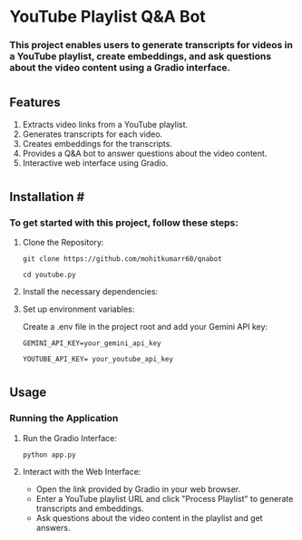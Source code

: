 # <h1>YouTube Playlist Q&A Bot </h1> #


<h3> This project enables users to generate transcripts for videos in a YouTube playlist, create embeddings, and ask questions about the video content using a Gradio interface. </h3> 

# <h2>Features</h2> #

1. Extracts video links from a YouTube playlist.
2. Generates transcripts for each video.
3. Creates embeddings for the transcripts.
4. Provides a Q&A bot to answer questions about the video content.
5. Interactive web interface using Gradio.

# <h2> Installation # </h2> 

<h3> To get started with this project, follow these steps: </h3>

1. Clone the Repository:

   `git clone https://github.com/mohitkumarr60/qnabot `
   
   `cd youtube.py`

3. Install the necessary dependencies:


4. Set up environment variables:

   Create a .env file in the project root and add your Gemini API key:

   `GEMINI_API_KEY=your_gemini_api_key`

   `YOUTUBE_API_KEY= your_youtube_api_key`

# <h2> Usage</h2>  #

<h3> Running the Application </h3>

1. Run the Gradio Interface:

   `python app.py`

   
2. Interact with the Web Interface:

   * Open the link provided by Gradio in your web browser.
   * Enter a YouTube playlist URL and click "Process Playlist" to generate transcripts and embeddings.
   * Ask questions about the video content in the playlist and get answers.



